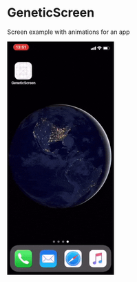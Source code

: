 # GeneticScreen

Screen example with animations for an app

![Screen](https://raw.githubusercontent.com/sosnovsky/GeneticScreen/master/genetic.gif)
